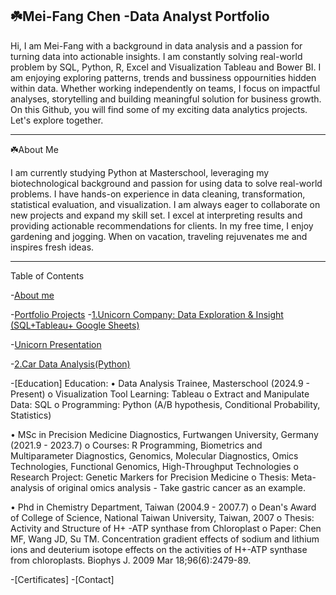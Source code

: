 ## ☘️Mei-Fang Chen  -Data Analyst Portfolio
Hi, I am Mei-Fang with a background in data analysis and a passion for turning data into actionable insights. I am constantly solving real-world problem by SQL, Python, R, Excel and Visualization Tableau and Bower BI. I am enjoying exploring patterns, trends and bussiness oppournities hidden within data.
Whether working independently on teams, I focus on impactful analyses, storytelling and building  meaningful solution for business growth. On this Github, you will find some of my exciting data analytics projects. Let's explore together.

<hr style="border":

 ##  ☘️About Me
 
I am currently studying Python at Masterschool, leveraging my biotechnological background and passion for using data to solve real-world problems. I have hands-on experience in data cleaning, transformation, statistical evaluation, and visualization. I am always eager to collaborate on new projects and expand my skill set. I excel at interpreting results and providing actionable recommendations for clients. In my free time, I enjoy gardening and jogging. When on vacation, traveling rejuvenates me and inspires fresh ideas.
<hr style="border":
  
## Table of Contents
-[About me](https://www.linkedin.com/in/mei-fang-chen-768b8a162/)

-[Portfolio Projects](#portfolio-projects)
 -[1.Unicorn Company: Data Exploration & Insight (SQL+Tableau+ Google Sheets)](https://colab.research.google.com/drive/1pDa-t1w9gLZ9nGfWTpLzXUuZ50DQdFms?hl=en)       
 
   -[Unicorn Presentation](https://www.youtube.com/watch?v=WqaI_SsmpoQ&t=33s)
                                        
 -[2.Car Data Analysis(Python)](https://colab.research.google.com/drive/1FrNVUEzzB8w-M3ELN_enFvduI_PM8k8A?hl=en) 

-[Education]
Education:
•	Data Analysis Trainee, Masterschool (2024.9 - Present)
o	Visualization Tool Learning: Tableau
o	Extract and Manipulate Data: SQL
o	Programming: Python (A/B hypothesis, Conditional Probability, Statistics)

•	MSc in Precision Medicine Diagnostics, Furtwangen University, Germany (2021.9 - 2023.7)
o	Courses: R Programming, Biometrics and Multiparameter Diagnostics, Genomics, Molecular Diagnostics, Omics Technologies, Functional Genomics, High-Throughput Technologies
o	Research Project: Genetic Markers for Precision Medicine
o	Thesis: Meta-analysis of original omics analysis - Take gastric cancer as an example.

•	Phd in Chemistry Department, Taiwan (2004.9 - 2007.7)
o	Dean's Award of College of Science, National Taiwan University, Taiwan, 2007
o	Thesis: Activity and Structure of H+ -ATP synthase from Chloroplast
o Paper: Chen MF, Wang JD, Su TM. Concentration gradient effects of sodium and lithium ions and deuterium isotope effects on the activities of H+-ATP synthase from chloroplasts. Biophys J. 2009 Mar 18;96(6):2479-89. 






-[Certificates]
-[Contact]
